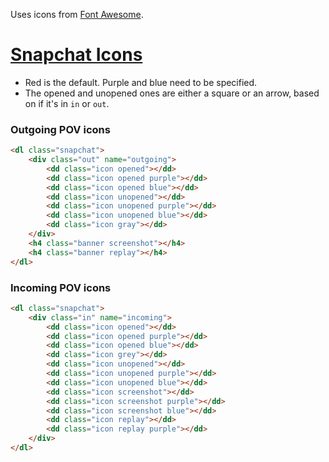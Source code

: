 Uses icons from [Font Awesome](https://fontawesome.com/).

# [Snapchat Icons](https://support.snapchat.com/en-US/a/friends-screen-icon-guide)
* Red is the default. Purple and blue need to be specified.
* The opened and unopened ones are either a square or an arrow, based on if it's in `in` or `out`.

### Outgoing POV icons
```html
<dl class="snapchat">
	<div class="out" name="outgoing">
		<dd class="icon opened"></dd>
		<dd class="icon opened purple"></dd>
		<dd class="icon opened blue"></dd>
		<dd class="icon unopened"></dd>
		<dd class="icon unopened purple"></dd>
		<dd class="icon unopened blue"></dd>
		<dd class="icon gray"></dd>
	</div>
	<h4 class="banner screenshot"></h4>
	<h4 class="banner replay"></h4>
</dl>
```

### Incoming POV icons
```html
<dl class="snapchat">
	<div class="in" name="incoming">
		<dd class="icon opened"></dd>
		<dd class="icon opened purple"></dd>
		<dd class="icon opened blue"></dd>
		<dd class="icon grey"></dd>
		<dd class="icon unopened"></dd>
		<dd class="icon unopened purple"></dd>
		<dd class="icon unopened blue"></dd>
		<dd class="icon screenshot"></dd>
		<dd class="icon screenshot purple"></dd>
		<dd class="icon screenshot blue"></dd>
		<dd class="icon replay"></dd>
		<dd class="icon replay purple"></dd>
	</div>
</dl>
```
